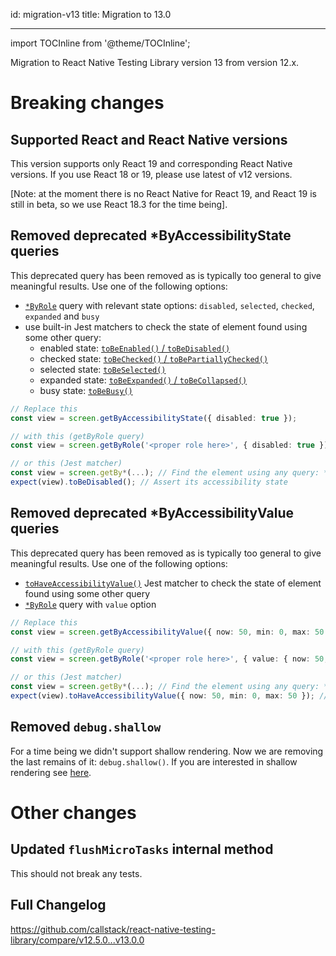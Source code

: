 id: migration-v13
title: Migration to 13.0

---

import TOCInline from '@theme/TOCInline';

Migration to React Native Testing Library version 13 from version 12.x.

<TOCInline toc={toc} />

# Breaking changes

## Supported React and React Native versions

This version supports only React 19 and corresponding React Native versions. If you use React 18 or 19, please use latest of v12 versions.

[Note: at the moment there is no React Native for React 19, and React 19 is still in beta, so we use React 18.3 for the time being].

## Removed deprecated \*ByAccessibilityState queries

This deprecated query has been removed as is typically too general to give meaningful results. Use one of the following options:

- [`*ByRole`](#by-role) query with relevant state options: `disabled`, `selected`, `checked`, `expanded` and `busy`
- use built-in Jest matchers to check the state of element found using some other query:
  - enabled state: [`toBeEnabled()` / `toBeDisabled()`](jest-matchers#tobeenabled)
  - checked state: [`toBeChecked()` / `toBePartiallyChecked()`](jest-matchers#tobechecked)
  - selected state: [`toBeSelected()`](jest-matchers#tobeselected)
  - expanded state: [`toBeExpanded()` / `toBeCollapsed()`](jest-matchers#tobeexpanded)
  - busy state: [`toBeBusy()`](jest-matchers#tobebusy)

```ts
// Replace this
const view = screen.getByAccessibilityState({ disabled: true });

// with this (getByRole query)
const view = screen.getByRole('<proper role here>', { disabled: true });

// or this (Jest matcher)
const view = screen.getBy*(...); // Find the element using any query: *ByRole, *ByText, *ByTestId
expect(view).toBeDisabled(); // Assert its accessibility state
```

## Removed deprecated \*ByAccessibilityValue queries

This deprecated query has been removed as is typically too general to give meaningful results. Use one of the following options:

- [`toHaveAccessibilityValue()`](jest-matchers#tohaveaccessibilityvalue) Jest matcher to check the state of element found using some other query
- [`*ByRole`](#by-role) query with `value` option

```ts
// Replace this
const view = screen.getByAccessibilityValue({ now: 50, min: 0, max: 50 });

// with this (getByRole query)
const view = screen.getByRole('<proper role here>', { value: { now: 50, min: 0, max: 50 } });

// or this (Jest matcher)
const view = screen.getBy*(...); // Find the element using any query: *ByRole, *ByText, *ByTestId
expect(view).toHaveAccessibilityValue({ now: 50, min: 0, max: 50 }); // Assert its accessibility value
```

## Removed `debug.shallow`

For a time being we didn't support shallow rendering. Now we are removing the last remains of it: `debug.shallow()`. If you are interested in shallow rendering see [here](migration-v2#removed-global-shallow-function).

# Other changes

## Updated `flushMicroTasks` internal method

This should not break any tests.

## Full Changelog

https://github.com/callstack/react-native-testing-library/compare/v12.5.0...v13.0.0
